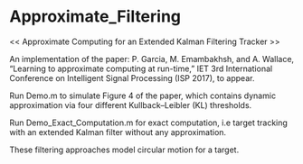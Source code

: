 # Approximate_Filtering
<< Approximate Computing for an Extended Kalman Filtering Tracker >>

An implementation of the paper:
P. Garcia, M. Emambakhsh, and A. Wallace, “Learning to approximate computing at run-time,” IET 3rd International Conference on Intelligent Signal Processing (ISP 2017), to appear.

Run Demo.m to simulate Figure 4 of the paper, which contains dynamic approximation via four different Kullback–Leibler (KL) thresholds.

Run Demo_Exact_Computation.m for exact computation, i.e target tracking with an extended Kalman filter without any approximation.

These filtering approaches model circular motion for a target.
